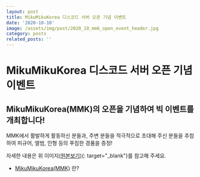 ```yaml
---
layout: post
title: MikuMikuKorea 디스코드 서버 오픈 기념 이벤트
date: '2020-10-10'
image: /assets/img/post/2020_10_mmk_open_event_header.jpg
category: posts
related_posts: ''
---
```


# MikuMikuKorea 디스코드 서버 오픈 기념 이벤트

## MikuMikuKorea(MMK)의 오픈을 기념하여 빅 이벤트를 개최합니다!

MMK에서 활발하게 활동하신 분들과, 주변 분들을 적극적으로 초대해 주신 분들을 추첨하여 피규어, 앨범, 인형 등의 푸짐한 경품을 증정!

자세한 내용은 위 이미지[(원본보기)](/assets/img/post/2020_10_mmk_open_event_header.jpg){: target="_blank"}를 참고해 주세요.  


- <a class="heading flip-title" href="/projects/discord-mikumikukorea">MikuMikuKorea(MMK)</a> 란?
